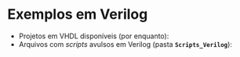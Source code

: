 # Exemplos em Verilog         
 - Projetos em VHDL disponíveis (por enquanto):       
 - Arquivos com _scripts_ avulsos em Verilog (pasta **`Scripts_Verilog`**):   

